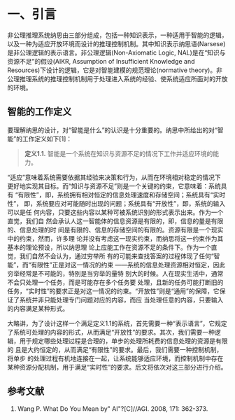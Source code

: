 # 一、引言

非公理推理系统纳思由三部分组成，包括一种知识表示，一种适用于智能的逻辑， 以及一种为适应开放环境而设计的推理控制机制。其中知识表示纳思语(Narsese)是非公理逻辑的表示语言。非公理逻辑(Non-Axiomatic Logic, NAL)是在“知识与资源不足”的假设(AIKR, Assumption of Insufficient Knowledge and Resources)下设计的逻辑，它是对智能建模的规范理论(normative theory)。非公理推理系统的推理控制机制用于处理进入系统的经验、使系统适应所面对的开放的环境。

## 智能的工作定义

要理解纳思的设计，对“智能是什么”的认识是十分重要的。纳思中所给出的对“智能”的工作定义如下\[1]：

> **定义1.1.** 智能是一个系统在知识与资源不足的情况下工作并适应环境的能力。

“适应”意味着系统需要依据其经验来决策和行为，从而在环境相对稳定的情况下 更好地实现其目标。而“知识与资源不足”则是一个关键的约束，它意味着：系统具有 “有限性”，即，系统拥有相对恒定的信息处理速度和存储空间；系统具有“实时性”， 即，系统要应对可能随时出现的问题；系统具有“开放性”，即，系统的输入可以是任 何内容，只要这些内容以某种可被系统识别的形式表示出来。作为一个直觉，我们自 然会承认人这一智能体的信息资源是有限的，即，信息的量是有限的、信息处理的时 间是有限的、信息的存储空间的有限的。资源有限是一个现实中的约束，然而，许多理 论并没有考虑这一现实约束，而纳思将这一约束作为其基本的理论预设，所以纳思理 论上应能工作在资源不足的条件下。作为一个直觉，我们自然不会认为，通过穷举所 有的可能来查找答案的过程体现了任何“智能”，而“有限性”正是对这一情况的约束 ——系统的信息处理资源相对恒定，因此穷举经常是不可能的，特别是当穷举的量特 别大的时候。人在现实生活中，通常不会只处理一个任务，而是可能存在多个任务要 处理，且新的任务可能打断旧的任务，“实时性”的要求正是对这一情况的约束。“开放性”则是“通用”的保障，它保证了系统并非只能处理专门问题对应的内容，而应 当处理任意的内容，只要输入的内容满足某种形式。

大略讲，为了设计这样一个满足定义1.1的系统，首先需要一种“表示语言”，它规定了系统可处理的内容的形式，从而满足“开放性”的要求。其次，我们需要一种逻辑，用于规定哪些处理过程是合理的，单步的处理所耗费的信息处理的资源是有限的 且是大约恒定的，从而满足“有限性”的要求。最后，我们需要一种控制机制，将单步 的处理过程有机地连接在一起，让系统能够适应环境，而控制机制中存在某种资源分配机制，用于满足“实时性”的要求。后文将依次对这三部分进行介绍。

## 参考文献

1. Wang P. What Do You Mean by" AI"?\[C]//AGI. 2008, 171: 362-373.
